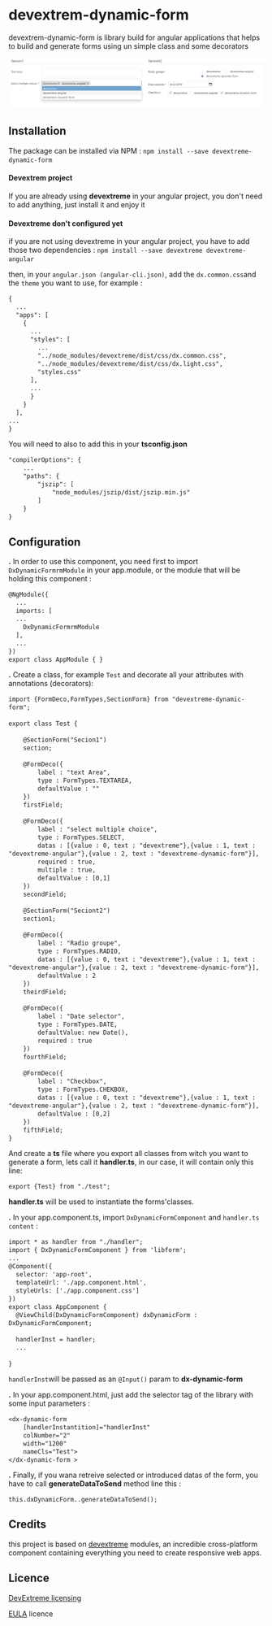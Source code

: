 # devextrem-dynamic-form

devextrem-dynamic-form is library build for angular applications that helps to build and generate forms using un simple class and some decorators 

![generated dynamic form](screenshots/example.PNG "and example of a dynamic generated form")

## Installation

The package can be installed via NPM : 
`npm install --save devextreme-dynamic-form`

#### Devextrem project
If you are already using **devextreme** in your angular project, you don't need to add anything, just install it and enjoy it

#### Devextreme don't configured yet
if you are not using devextreme in your angular project, you have to add those two dependencies : 
`npm install --save devextreme devextreme-angular`

then, in your `angular.json (angular-cli.json)`, add the `dx.common.css`and the `theme` you want to use, for example : 
```
{ 
  ... 
  "apps": [ 
    { 
      ... 
      "styles": [ 
        ...
        "../node_modules/devextreme/dist/css/dx.common.css", 
        "../node_modules/devextreme/dist/css/dx.light.css", 
        "styles.css" 
      ], 
      ... 
      } 
    } 
  ], 
... 
} 
```
You will need to also to add this in your **tsconfig.json**
```
"compilerOptions": {
    ...
    "paths": {
        "jszip": [
            "node_modules/jszip/dist/jszip.min.js"
        ]
    }
}
```

## Configuration

**.** In order to use this component, you need first to import `DxDynamicFormrmModule` in your app.module, or the module that will be holding this component :
```
@NgModule({ 
  ...
  imports: [ 
  ...
    DxDynamicFormrmModule 
  ], 
  ...
}) 
export class AppModule { } 
```

**.** Create a class, for example `Test` and decorate all your attributes with annotations (decorators):

```
import {FormDeco,FormTypes,SectionForm} from "devextreme-dynamic-form";

export class Test {

    @SectionForm("Secion1")
    section;

    @FormDeco({
        label : "text Area",
        type : FormTypes.TEXTAREA,
        defaultValue : ""
    })
    firstField;

    @FormDeco({
        label : "select multiple choice",
        type : FormTypes.SELECT,
        datas : [{value : 0, text : "devextreme"},{value : 1, text : "devextreme-angular"},{value : 2, text : "devextreme-dynamic-form"}],
        required : true,
        multiple : true,
        defaultValue : [0,1]
    })
    secondField;

    @SectionForm("Seciont2")
    section1;

    @FormDeco({
        label : "Radio groupe",
        type : FormTypes.RADIO,
        datas : [{value : 0, text : "devextreme"},{value : 1, text : "devextreme-angular"},{value : 2, text : "devextreme-dynamic-form"}],
        defaultValue : 2
    })
    theirdField;

    @FormDeco({
        label : "Date selector",
        type : FormTypes.DATE,
        defaultValue: new Date(),
        required : true
    })
    fourthField;

    @FormDeco({
        label : "Checkbox",
        type : FormTypes.CHEKBOX,
        datas : [{value : 0, text : "devextreme"},{value : 1, text : "devextreme-angular"},{value : 2, text : "devextreme-dynamic-form"}],
        defaultValue : [0,2]
    })
    fifthField;
}

```
And create a **ts** file where you export all classes from witch you want to generate a form, lets call it **handler.ts**, in our case, it will contain only this line:
```
export {Test} from "./test";
```

**handler.ts** will be used to instantiate the forms'classes.

**.** In your app.component.ts, import `DxDynamicFormComponent` and `handler.ts content` :
```
import * as handler from "./handler";
import { DxDynamicFormComponent } from 'libform';
...
@Component({
  selector: 'app-root',
  templateUrl: './app.component.html',
  styleUrls: ['./app.component.css']
})
export class AppComponent {
  @ViewChild(DxDynamicFormComponent) dxDynamicForm : DxDynamicFormComponent;

  handlerInst = handler;
  ...

}

```
`handlerInst`will be passed as an `@Input()` param to **dx-dynamic-form**

**.** In your app.component.html, just add the selector tag of the library with some input parameters :
```
<dx-dynamic-form 
    [handlerInstantition]="handlerInst" 
    colNumber="2" 
    width="1200" 
    nameCls="Test">
</dx-dynamic-form >

```
**.** Finally, if you wana retreive selected or introduced datas of the form, you have to call **generateDataToSend** method line this : 
```
this.dxDynamicForm..generateDataToSend();
```
## Credits

this project is based on [devextreme](https://github.com/DevExpress/DevExtreme) modules, an incredible cross-platform component containing everything you need to create responsive web apps. 

## Licence
[DevExtreme licensing](https://js.devexpress.com/licensing/)

[EULA](https://js.devexpress.com/EULAs/DevExtremeNonCommercial/) licence